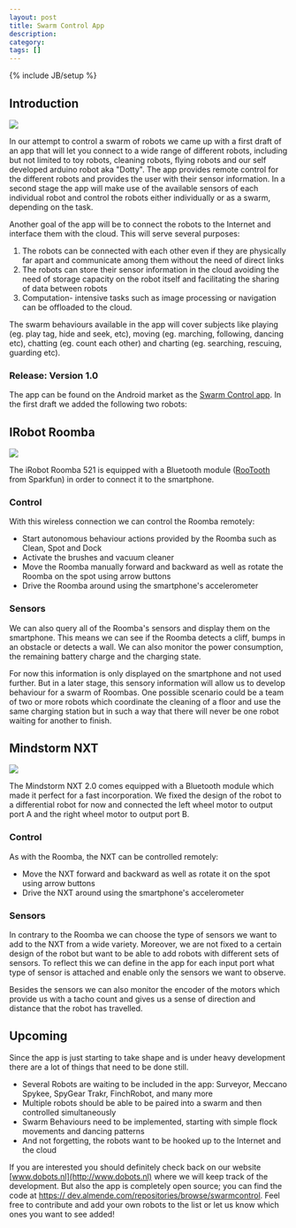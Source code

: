 ```yaml
---
layout: post
title: Swarm Control App
description: 
category: 
tags: []
---
```

{% include JB/setup %}

## Introduction

![](\[$dl-reference=/groups/10157/portlets/20/file-entries/25529/1.0.xml$\])

In our attempt to control a swarm of robots we came up with a first draft of
an app that will let you connect to a wide range of different robots,
including but not limited to toy robots, cleaning robots, flying robots and
our self developed arduino robot aka "Dotty". The app provides remote control
for the different robots and provides the user with their sensor information.
In a second stage the app will make use of the available sensors of each
individual robot and control the robots either individually or as a swarm,
depending on the task.

Another goal of the app will be to connect the robots to the Internet and
interface them with the cloud. This will serve several purposes:

  1. The robots can be connected with each other even if they are physically far apart and communicate among them without the need of direct links
  2. The robots can store their sensor information in the cloud avoiding the need of storage capacity on the robot itself and facilitating the sharing of data between robots
  3. Computation- intensive tasks such as image processing or navigation can be offloaded to the cloud.

The swarm behaviours available in the app will cover subjects like playing
(eg. play tag, hide and seek, etc), moving (eg. marching, following, dancing
etc), chatting (eg. count each other) and charting (eg. searching, rescuing,
guarding etc).

###  Release: Version 1.0

The app can be found on the Android market as the [Swarm Control app](https://play.google.com/store/apps/details?id=org.dobots.swarmcontrol). In the first
draft we added the following two robots:

##  IRobot Roomba

![](\[$dl-reference=/groups/10157/portlets/20/file-entries/25541/1.0.xml$\])

The iRobot Roomba 521 is equipped with a Bluetooth module
([RooTooth](https://www.sparkfun.com/products/684?) from Sparkfun) in order to
connect it to the smartphone.

###  Control

With this wireless connection we can control the Roomba remotely:

  * Start autonomous behaviour actions provided by the Roomba such as Clean, Spot and Dock
  * Activate the brushes and vacuum cleaner
  * Move the Roomba manually forward and backward as well as rotate the Roomba on the spot using arrow buttons
  * Drive the Roomba around using the smartphone's accelerometer

###  Sensors

We can also query all of the Roomba's sensors and display them on the
smartphone. This means we can see if the Roomba detects a cliff, bumps in an
obstacle or detects a wall. We can also monitor the power consumption, the
remaining battery charge and the charging state.

For now this information is only displayed on the smartphone and not used
further. But in a later stage, this sensory information will allow us to
develop behaviour for a swarm of Roombas. One possible scenario could be a
team of two or more robots which coordinate the cleaning of a floor and use
the same charging station but in such a way that there will never be one robot
waiting for another to finish.

## Mindstorm NXT

![](\[$dl-reference=/groups/10157/portlets/20/file-entries/25553/1.0.xml$\])

The Mindstorm NXT 2.0 comes equipped with a Bluetooth module which made it
perfect for a fast incorporation. We fixed the design of the robot to a
differential robot for now and connected the left wheel motor to output port A
and the right wheel motor to output port B.

###  Control

As with the Roomba, the NXT can be controlled remotely:

  * Move the NXT forward and backward as well as rotate it on the spot using arrow buttons
  * Drive the NXT around using the smartphone's accelerometer

###  Sensors

In contrary to the Roomba we can choose the type of sensors we want to add to
the NXT from a wide variety. Moreover, we are not fixed to a certain design of
the robot but want to be able to add robots with different sets of sensors. To
reflect this we can define in the app for each input port what type of sensor
is attached and enable only the sensors we want to observe.

Besides the sensors we can also monitor the encoder of the motors which
provide us with a tacho count and gives us a sense of direction and distance
that the robot has travelled.

##  Upcoming

Since the app is just starting to take shape and is under heavy development
there are a lot of things that need to be done still.

  * Several Robots are waiting to be included in the app: Surveyor, Meccano Spykee, SpyGear Trakr, FinchRobot, and many more
  * Multiple robots should be able to be paired into a swarm and then controlled simultaneously
  * Swarm Behaviours need to be implemented, starting with simple flock movements and dancing patterns
  * And not forgetting, the robots want to be hooked up to the Internet and the cloud

If you are interested you should definitely check back on our website
[www.dobots.nl](http://www.dobots.nl) where we will keep track of the
development. But also the app is completely open source; you can find the code
at [https:// dev.almende.com/repositories/browse/swarmcontrol](https://dev.almende.com/repositories/browse/swarmcontrol). Feel free to contribute and add
your own robots to the list or let us know which ones you want to see added!


